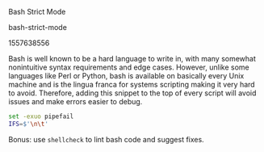 Bash Strict Mode

bash-strict-mode

1557638556

Bash is well known to be a hard language to write in, with many somewhat
nonintuitive syntax requirements and edge cases.  However, unlike some
languages like Perl or Python, bash is available on basically every Unix
machine and is the lingua franca for systems scripting making it very hard to
avoid.  Therefore, adding this snippet to the top of every script will avoid
issues and make errors easier to debug.

```bash
set -exuo pipefail
IFS=$'\n\t'
```

Bonus: use `shellcheck` to lint bash code and suggest fixes.
